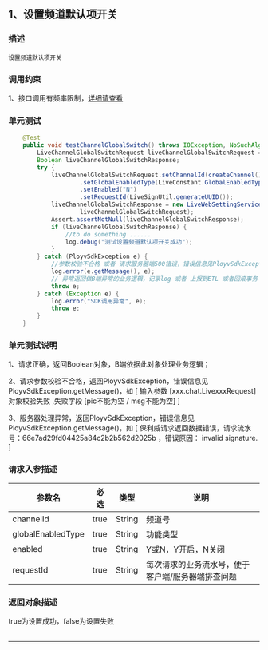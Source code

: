 ## 1、设置频道默认项开关
### 描述
```
设置频道默认项开关
```
### 调用约束
1、接口调用有频率限制，[详细请查看](/limit.md)

### 单元测试
```java
	@Test
	public void testChannelGlobalSwitch() throws IOException, NoSuchAlgorithmException {
        LiveChannelGlobalSwitchRequest liveChannelGlobalSwitchRequest = new LiveChannelGlobalSwitchRequest();
        Boolean liveChannelGlobalSwitchResponse;
        try {
            liveChannelGlobalSwitchRequest.setChannelId(createChannel())
                    .setGlobalEnabledType(LiveConstant.GlobalEnabledType.CALLBACK.getDesc())
                    .setEnabled("N")
                    .setRequestId(LiveSignUtil.generateUUID());
            liveChannelGlobalSwitchResponse = new LiveWebSettingServiceImpl().channelGlobalSwitch(
                    liveChannelGlobalSwitchRequest);
            Assert.assertNotNull(liveChannelGlobalSwitchResponse);
            if (liveChannelGlobalSwitchResponse) {
                //to do something ......
                log.debug("测试设置频道默认项开关成功");
            }
        } catch (PloyvSdkException e) {
            //参数校验不合格 或者 请求服务器端500错误，错误信息见PloyvSdkException.getMessage()
            log.error(e.getMessage(), e);
            // 异常返回做B端异常的业务逻辑，记录log 或者 上报到ETL 或者回滚事务
            throw e;
        } catch (Exception e) {
            log.error("SDK调用异常", e);
            throw e;
        }
    }
```
### 单元测试说明
1、请求正确，返回Boolean对象，B端依据此对象处理业务逻辑；

2、请求参数校验不合格，返回PloyvSdkException，错误信息见PloyvSdkException.getMessage()，如 [ 输入参数 [xxx.chat.LivexxxRequest]对象校验失败 ,失败字段 [pic不能为空 / msg不能为空] ]

3、服务器处理异常，返回PloyvSdkException，错误信息见PloyvSdkException.getMessage()，如 [ 保利威请求返回数据错误，请求流水号：66e7ad29fd04425a84c2b2b562d2025b ，错误原因： invalid signature. ]
### 请求入参描述

| 参数名 | 必选 | 类型 | 说明 | 
| -- | -- | -- | -- | 
| channelId | true | String | 频道号 | 
| globalEnabledType | true | String | 功能类型 | 
| enabled | true | String | Y或N，Y开启，N关闭 | 
| requestId | true | String | 每次请求的业务流水号，便于客户端/服务器端排查问题 | 

### 返回对象描述

true为设置成功，false为设置失败
<br /><br />

------------------

<br /><br />


